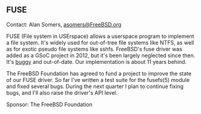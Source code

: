 ## FUSE ##

Contact: Alan Somers, <asomers@FreeBSD.org>

FUSE (File system in USErspace) allows a userspace program to implement a file
system.  It's widely used for out-of-tree file systems like NTFS, as well as
for exotic pseudo file systems like sshfs.  FreeBSD's fuse driver was added
as a GSoC project in 2012, but it's been largely neglected since then.  It's
[buggy](https://bugs.freebsd.org/bugzilla/buglist.cgi?bug_status=__open__&known_name=fusefs&list_id=289348&query_based_on=fusefs&query_format=advanced&short_desc=%5Bfusefs%5D%20sysutils%2Ffusefs-&short_desc_type=anywordssubstr)
and out-of-date.  Our implementation is about 11 years behind.

The FreeBSD Foundation has agreed to fund a project to improve the state of
our FUSE driver.  So far I've written a test suite for the fusefs(5) module
and fixed several bugs.  During the next quarter I plan to continue fixing
bugs, and I'll also raise the driver's API level.

Sponsor: The FreeBSD Foundation
